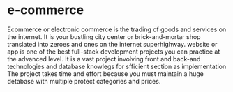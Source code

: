 # e-commerce
Ecommerce or electronic commerce is the trading of goods and services on the internet. It is your bustling city center or brick-and-mortar shop translated into zeroes and ones on the internet superhighway.
website or app is one of the best full-stack development projects you can practice at the advanced level.
It is a vast project involving front and back-and technologies and database knowlegs for sfficient section as implementation
The project takes time and effort because you must maintain a huge detabase with multiple protect categories and prices.
